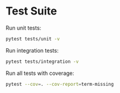 # Test Suite

Run unit tests:
```bash
pytest tests/unit -v
```

Run integration tests:
```bash
pytest tests/integration -v
```

Run all tests with coverage:
```bash
pytest --cov=. --cov-report=term-missing
```
